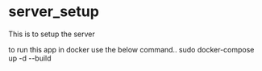 # server_setup
This is to setup the server

to run this app in docker use the below command..
sudo docker-compose up -d --build